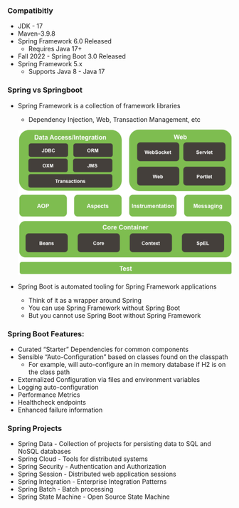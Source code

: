 
### Compatibitly
- JDK - 17
- Maven-3.9.8
- Spring Framework 6.0 Released
    - Requires Java 17+
- Fall 2022 - Spring Boot 3.0 Released
- Spring Framework 5.x 
    - Supports Java 8 - Java 17

### Spring vs Springboot

- Spring Framework is a collection of framework libraries
    - Dependency Injection, Web, Transaction Management, etc

    ![alt text](image.png)

- Spring Boot is automated tooling for Spring Framework applications
    - Think of it as a wrapper around Spring
    - You can use Spring Framework without Spring Boot
    - But you cannot use Spring Boot without Spring Framework

### Spring Boot Features:

- Curated “Starter” Dependencies for common components
- Sensible “Auto-Configuration” based on classes found on the classpath
    - For example, will auto-configure an in memory database if H2 is on the class path
- Externalized Configuration via files and environment variables
- Logging auto-configuration
- Performance Metrics
- Healthcheck endpoints
- Enhanced failure information 

### Spring Projects

- Spring Data - Collection of projects for persisting data to SQL and NoSQL databases
- Spring Cloud - Tools for distributed systems
- Spring Security - Authentication and Authorization
- Spring Session - Distributed web application sessions
- Spring Integration - Enterprise Integration Patterns
- Spring Batch - Batch processing
- Spring State Machine - Open Source State Machine

